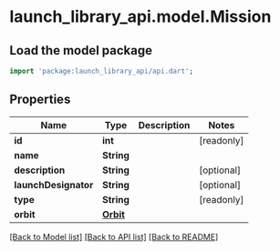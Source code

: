 # launch_library_api.model.Mission

## Load the model package
```dart
import 'package:launch_library_api/api.dart';
```

## Properties
Name | Type | Description | Notes
------------ | ------------- | ------------- | -------------
**id** | **int** |  | [readonly] 
**name** | **String** |  | 
**description** | **String** |  | [optional] 
**launchDesignator** | **String** |  | [optional] 
**type** | **String** |  | [readonly] 
**orbit** | [**Orbit**](Orbit.md) |  | 

[[Back to Model list]](../README.md#documentation-for-models) [[Back to API list]](../README.md#documentation-for-api-endpoints) [[Back to README]](../README.md)


